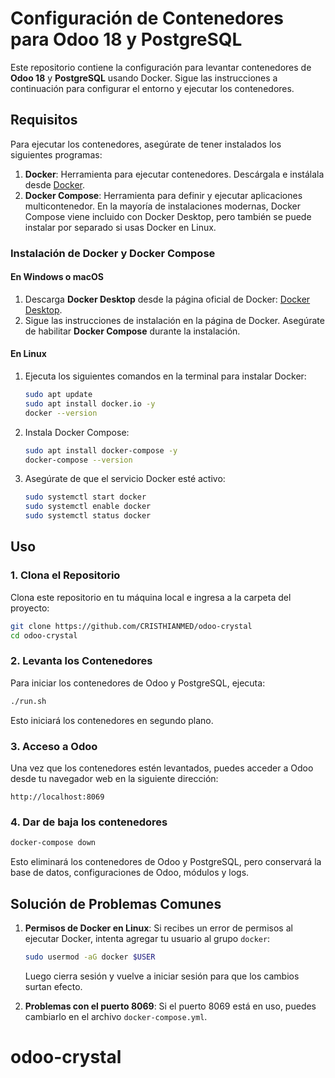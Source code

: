 
# Configuración de Contenedores para Odoo 18 y PostgreSQL

Este repositorio contiene la configuración para levantar contenedores de **Odoo 18** y **PostgreSQL** usando Docker. Sigue las instrucciones a continuación para configurar el entorno y ejecutar los contenedores.

## Requisitos

Para ejecutar los contenedores, asegúrate de tener instalados los siguientes programas:

1. **Docker**: Herramienta para ejecutar contenedores. Descárgala e instálala desde [Docker](https://www.docker.com/get-started).
2. **Docker Compose**: Herramienta para definir y ejecutar aplicaciones multicontenedor. En la mayoría de instalaciones modernas, Docker Compose viene incluido con Docker Desktop, pero también se puede instalar por separado si usas Docker en Linux.

### Instalación de Docker y Docker Compose

#### En Windows o macOS
1. Descarga **Docker Desktop** desde la página oficial de Docker: [Docker Desktop](https://www.docker.com/products/docker-desktop).
2. Sigue las instrucciones de instalación en la página de Docker. Asegúrate de habilitar **Docker Compose** durante la instalación.

#### En Linux
1. Ejecuta los siguientes comandos en la terminal para instalar Docker:
   ```bash
   sudo apt update
   sudo apt install docker.io -y
   docker --version
   ```
2. Instala Docker Compose:
   ```bash
   sudo apt install docker-compose -y
   docker-compose --version
   ```
3. Asegúrate de que el servicio Docker esté activo:
   ```bash
   sudo systemctl start docker
   sudo systemctl enable docker
   sudo systemctl status docker
   ```

## Uso

### 1. Clona el Repositorio
Clona este repositorio en tu máquina local e ingresa a la carpeta del proyecto:

```bash
git clone https://github.com/CRISTHIANMED/odoo-crystal
cd odoo-crystal
```

### 2. Levanta los Contenedores

Para iniciar los contenedores de Odoo y PostgreSQL, ejecuta:

```bash
./run.sh
```

Esto iniciará los contenedores en segundo plano.

### 3. Acceso a Odoo

Una vez que los contenedores estén levantados, puedes acceder a Odoo desde tu navegador web en la siguiente dirección:

```plaintext
http://localhost:8069
```
### 4. Dar de baja los contenedores

```bash
docker-compose down
```
Esto eliminará los contenedores de Odoo y PostgreSQL, pero conservará la base de datos, configuraciones de Odoo, módulos y logs.

## Solución de Problemas Comunes

1. **Permisos de Docker en Linux**: Si recibes un error de permisos al ejecutar Docker, intenta agregar tu usuario al grupo `docker`:

   ```bash
   sudo usermod -aG docker $USER
   ```

   Luego cierra sesión y vuelve a iniciar sesión para que los cambios surtan efecto.

2. **Problemas con el puerto 8069**: Si el puerto 8069 está en uso, puedes cambiarlo en el archivo `docker-compose.yml`.
# odoo-crystal
